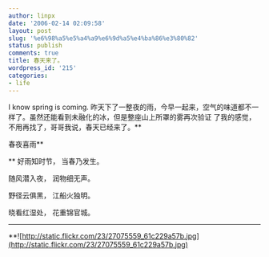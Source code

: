 ```yaml
---
author: linpx
date: '2006-02-14 02:09:58'
layout: post
slug: '%e6%98%a5%e5%a4%a9%e6%9d%a5%e4%ba%86%e3%80%82'
status: publish
comments: true
title: 春天来了。
wordpress_id: '215'
categories:
- life
---
```


I know spring is coming. 昨天下了一整夜的雨，今早一起来，空气的味道都不一样了。虽然还能看到未融化的冰，但是整座山上所罩的雾再次验证
了我的感觉，不用再找了，哥哥我说，春天已经来了。**

  
春夜喜雨**

  
** 好雨知时节， 当春乃发生。  
  
随风潜入夜， 润物细无声。

  
野径云俱黑， 江船火独明。

  
晓看红湿处， 花重锦官城。

****  
  
**![http://static.flickr.com/23/27075559_61c229a57b.jpg](http://static.flickr.com/23/27075559_61c229a57b.jpg)  

